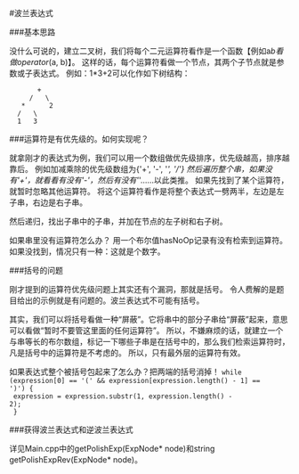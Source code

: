 #波兰表达式

###基本思路

没什么可说的，建立二叉树，我们将每个二元运算符看作是一个函数【例如a*b看做operator*(a, b)】。
这样的话，每个运算符看做一个节点，其两个子节点就是参数或子表达式。
例如：1*3+2可以化作如下树结构：

           +
         /   \
       *      2
      /   \
      1   3


###运算符是有优先级的。如何实现呢？

就拿刚才的表达式为例，我们可以用一个数组做优先级排序，优先级越高，排序越靠后。
例如加减乘除的优先级数组为{'+', '-', '*', '/'}
然后遍历整个串，如果没有'+'，就看看有没有'-'，然后有没有'*'……以此类推。
如果先找到了某个运算符，就暂时忽略其他运算符。
将这个运算符看作是将整个表达式一劈两半，左边是左子串，右边是右子串。

然后递归，找出子串中的子串，并加在节点的左子树和右子树。

如果串里没有运算符怎么办？
用一个布尔值hasNoOp记录有没有检索到运算符。
如果没找到，情况只有一种：这就是个数字。

###括号的问题

刚才提到的运算符优先级问题上其实还有个漏洞，那就是括号。
令人费解的是题目给出的示例就是有问题的。波兰表达式不可能有括号。

其实，我们可以将括号看做一种“屏蔽”。它将串中的部分子串给“屏蔽”起来，意思可以看做“暂时不要管这里面的任何运算符”。
所以，不嫌麻烦的话，就建立一个与串等长的布尔数组，标记一下哪些子串是在括号中的，那么我们检索运算符时，凡是括号中的运算符是不考虑的。
所以，只有最外层的运算符有效。

如果表达式整个被括号包起来了怎么办？把两端的括号消掉！
<code>while (expression[0] == '(' && expression[expression.length() - 1] == ')') {<br>
  expression = expression.substr(1, expression.length() - 2);<br>
}<br></code>


###获得波兰表达式和逆波兰表达式

详见Main.cpp中的getPolishExp(ExpNode* node)和string getPolishExpRev(ExpNode* node)。
